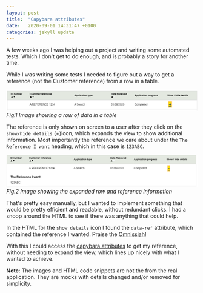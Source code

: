 ```yaml
---
layout: post
title:  "Capybara attributes"
date:   2020-09-01 14:31:47 +0100
categories: jekyll update
---
```


A few weeks ago I was helping out a project and writing some automated tests. Which I don't get to do enough, and is probably a story
for another time.

While I was writing some tests I needed to figure out a way to get a reference (not the Customer reference) from a row in a table.

![Standard table row of data](/images/2020-09-01-row.PNG)
*Fig.1 Image showing a row of data in a table*


The reference is only shown on screen to a user after they click on the `show/hide details` (+)icon, which expands the view to show additional information.
Most importantly the reference we care about under the `The Reference I want` heading, which in this case is `123ABC`.

![Expanded table row of data](/images/2020-09-01-expanded_row.PNG)
*Fig.2 Image showing the expanded row and reference information*

That's pretty easy manually, but I wanted to implement something that would be pretty efficient and readable, without redundant clicks.
I had a snoop around the HTML to see if there was anything that could help.

In the HTML for the `show details` icon I found the `data-ref` attribute, which contained the reference I wanted.
Praise the [Omnissiah][1]!

<script src="https://gist.github.com/flynnbops/d829eb6360e72adcaf91b34be0ef845b.js"></script>

With this I could access the [capybara attributes][2] to get my reference, without needing to expand the view, which lines up nicely with what I wanted to achieve.


**Note**: The images and HTML code snippets are not the from the real application. They are mocks with details changed and/or removed for simplicity. 

[1]: https://warhammer40k.fandom.com/wiki/Machine_God
[2]: https://rubydoc.info/github/jnicklas/capybara/master/Capybara/Node/Elementhttps://rubydoc.info/github/jnicklas/capybara/master/Capybara/Node/Element